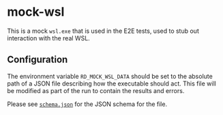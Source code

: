 # mock-wsl

This is a mock `wsl.exe` that is used in the E2E tests, used to stub out
interaction with the real WSL.

## Configuration

The environment variable `RD_MOCK_WSL_DATA` should be set to the absolute path
of a JSON file describing how the executable should act.  This file will be
modified as part of the run to contain the results and errors.

Please see [`schema.json`](./schema.json) for the JSON schema for the file.
